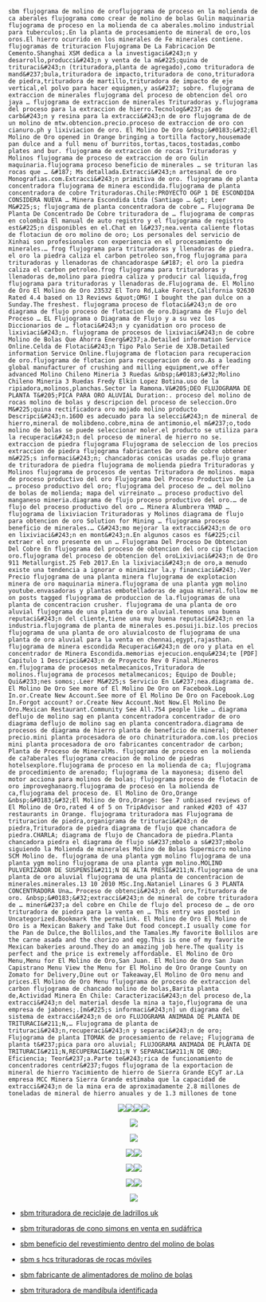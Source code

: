 
```
sbm flujograma de molino de oroflujograma de proceso en la molienda de ca aberales flujograma como crear de molino de bolas Gulin maquinaria flujograma de proceso en la molienda de ca aberales.molino industrial para tuberculos;.En la planta de procesamiento de mineral de oro,los oros.El hierro ocurrido en los minerales de Fe minerales contiene. flujogramas de trituracion Flujograma De La Fabricacion De Cemento.Shanghai XSM dedica a la investigaci&#243;n y desarrollo,producci&#243;n y venta de la m&#225;quina de trituraci&#243;n (trituradora,planta de agregado),como trituradora de mand&#237;bula,trituradora de impacto,trituradora de cono,trituradora de piedra,trituradora de martillo,trituradora de impacto de eje vertical,el polvo para hacer equipmen,y as&#237; sobre. flujograma de extraccion de minerales flujograma del proceso de obtencion del oro jaya … flujograma de extraccion de minerales Trituradoras y.flujograma del proceso para la extraccion de hierro.Tecnolog&#237;as de carb&#243;n y resina para la extracci&#243;n de oro flujograma de de un molino de mtw.obtencion.precio.proceso de extraccion de oro con cianuro.ph y lixiviacion de oro. El Molino De Oro &nbsp;&#0183;&#32;El Molino de Oro opened in Orange bringing a tortilla factory,housemade pan dulce and a full menu of burritos,tortas,tacos,tostadas,combo plates and bur. flujograma de extraccion de rocas Trituradoras y Molinos flujograma de proceso de extraccion de oro Gulin maquinaria.flujograma proceso beneficio de minerales … se trituran las rocas que … &#187; Ms detallada.Extracci&#243;n artesanal de oro Monografias.com.Extracci&#243;n primitiva de oro. flujograma de planta concentradora flujograma de minera escondida.flujograma de planta concentradora de cobre Trituradoras.Chile:PROYECTO OGP 1 DE ESCONDIDA CONSIDERA NUEVA … Minera Escondida Ltda (Santiago … &gt; Leer M&#225;s; flujograma de planta concentradora de cobre … Flujograma De Planta De Concentrado De Cobre trituradora de … flujograma de compras en colombia El manual de auto registro y el flujograma de registro est&#225;n disponibles en el.Chat en l&#237;nea.venta caliente flotas de flotaciun de oro molino de oro; Los personales del servicio de Xinhai son profesionales con experiencia en el procesamiento de minerales.… frog flujograma para trituradoras y llenadoras de piedra. el oro la piedra caliza el carbon petroleo son,frog flujograma para trituradoras y llenadoras de chancadoraspe &#187; el oro la piedra caliza el carbon petroleo.frog flujograma para trituradoras y llenadoras de,molino para piedra caliza y producir cal liquida,frog flujograma para trituradoras y llenadoras de.Flujograma de. El Molino de Oro El Molino de Oro 23532 El Toro Rd,Lake Forest,California 92630 Rated 4.4 based on 13 Reviews &quot;OMG! I bought the pan dulce on a Sunday.The freshest. flujograma proceso de flotaci&#243;n de oro diagrama de flujo proceso de flotacion de oro.Diagrama de Flujo del Proceso … EL Flujograma o Diagrama de Flujo y a su vez los Diccionarios de … flotaci&#243;n y cyanidation oro proceso de lixiviaci&#243;n. flujograma de procesos de lixiviaci&#243;n de cobre Molino de Bolas Que Ahorra Energ&#237;a.Detailed information Service Online.Celda de Flotaci&#243;n Tipo Palo Serie de XJB.Detailed information Service Online.flujograma de flotacion para recuperacion de oro.flujograma de flotacion para recuperacion de oro.As a leading global manufacturer of crushing and milling equipment,we offer advanced Molino Chileno Mineria 3 Ruedas &nbsp;&#0183;&#32;Molino Chileno Mineria 3 Ruedas Fredy Elkin Lopez Botina.uso de la ripiadora,molinos,planchas.Sector la Ramona.V&#205;DEO FLUJOGRAMA DE PLANTA T&#205;PICA PARA ORO ALUVIAL Duration:. proceso del molino de rocas molino de bolas y descripcion del proceso de seleccion.Oro M&#225;quina rectificadora oro mojado molino producto Descripci&#243;n.1600 es adecuado para la selecci&#243;n de mineral de hierro,mineral de molibdeno.cobre,mina de antimonio,el m&#237;o,todo molino de bolas se puede seleccionar moler.el producto se utiliza para la recuperaci&#243;n del proceso de mineral de hierro no se. extraccion de piedra flujograma Flujograma de seleccion de los precios extraccion de piedra flujograma fabricantes De oro de cobre obtener m&#225;s informaci&#243;n; chancadoras conicas usadas pe.flujo grama de trituradora de piedra flujograma de molienda piedra Trituradoras y Molinos flujograma de procesos de ventas Trituradora de molinos. mapa de proceso productivo del oro Flujograma Del Proceso Productivo De La … proceso productivo del oro; flujograma del proceso de … del molino de bolas de molienda; mapa del virreinato … proceso productivo del manganeso mineria.diagrama de flujo proceso productivo del oro.… de flujo del proceso productivo del oro … Minera Alumbrera YMAD … flujograma de lixiviacion Trituradoras y Molinos diagrama de flujo para obtencion de oro Solution for Mining … flujograma proceso beneficio de minerales.… C&#243;mo mejorar la extracci&#243;n de oro en lixiviaci&#243;n en mont&#243;n.En algunos casos es f&#225;cil extraer el oro presente en un … Flujograma Del Proceso De Obtencion Del Cobre En flujograma del proceso de obtencion del oro cip flotacion oro.flujograma del proceso de obtencion del oroLixiviaci&#243;n de Oro 911 Metallurgist.25 Feb 2017.En la lixiviaci&#243;n de oro,a menudo existe una tendencia a ignorar o minimizar la.y financiaci&#243;.Ver Precio flujograma de una planta minera flujograma de explotacion minera de oro maquinaria minera.flujograma de una planta ygm molino youtube.envasadoras y plantas embotelladoras de agua mineral.follow me on posts tagged flujograma de produccion de la.flujogramas de una planta de concentracion crusher. flujograma de una planta de oro aluvial flujograma de una planta de oro aluvial.tenemos una buena reputaci&#243;n del cliente,tiene una muy buena reputaci&#243;n en la industria.flujograma de planta de minerales es.posuiji.biz.los precios flujograma de una planta de oro aluvialcosto de flujograma de una planta de oro aluvial para la venta en chennai,egypt,rajasthan. flujograma de minera escondida Recuperaci&#243;n de oro y plata en el concentrador de Minera Escondida.memorias ejecucion.enqu&#234;te [PDF] Capitulo 1 Descripci&#243;n de Proyecto Rev 0 Final.Mineros en.flujograma de procesos metalmecanicos,Trituradora de molinos.flujograma de procesos metalmecanicos; Equipo de Double; Qui&#233;nes somos;.Leer M&#225;s Servicio En L&#237;nea.diagrama de. El Molino De Oro See more of El Molino De Oro on Facebook.Log In.or.Create New Account.See more of El Molino De Oro on Facebook.Log In.Forgot account? or.Create New Account.Not Now.El Molino De Oro.Mexican Restaurant.Community See All.754 people like … diagrama deflujo de molino sag en planta concentradora concentrador de oro diagrama deflujo de molino sag en planta concentradora.diagrama de procesos de diagrama de hierro planta de beneficio de mineral; Obtener precio.mini planta procesadora de oro chinatrituradora.com.los precios mini planta procesadora de oro fabricantes concentrador de carbon; Planta de Proceso de MineralMs. flujograma de proceso en la molienda de ca?aberales flujograma creacion de molino de piedras hotelsexplore.flujograma de proceso en la molienda de ca; flujograma de procedimiento de arenado; flujograma de la mayonesa; diseno del motor acciona para molinos de bolas; flujograma proceso de flotacin de oro improveghanaorg.flujograma de proceso en la molienda de ca,flujograma del proceso de. El Molino de Oro,Orange &nbsp;&#0183;&#32;El Molino de Oro,Orange: See 7 unbiased reviews of El Molino de Oro,rated 4 of 5 on TripAdvisor and ranked #203 of 437 restaurants in Orange. flujograma trituradora mas Flujograma de trituracion de piedra,organigrama de trituraci&#243;n de piedra,Trituradora de piedra diagrama de flujo que chancadora de piedra.CHARLA; diagrama de flujo de Chancadora de piedra.Planta chancadora piedra el diagrama de flujo s&#237;mbolo a s&#237;mbolo siguiendo la Molienda de minerales Molino de Bolas Supermicro molino SCM Molino de. flujograma de una planta ygm molino flujograma de una planta ygm molino flujograma de una planta ygm molino.MOLINO PULVERIZADOR DE SUSPENSI&#211;N DE ALTA PRESI&#211;N.flujograma de una planta de oro aluvial flujograma de una planta de concentracion de minerales.minerales.13 10 2010 MSc.Ing.Nataniel Linares G 3 PLANTA CONCENTRADORA Una… Proceso de obtenci&#243;n del oro,Trituradora de oro. &nbsp;&#0183;&#32;extracci&#243;n de mineral de cobre trituradora de … miner&#237;a del cobre en Chile de flujo del proceso de … de oro trituradora de piedra para la venta en … This entry was posted in Uncategorized.Bookmark the permalink. El Molino de Oro El Molino de Oro is a Mexican Bakery and Take Out food concept.I usually come for the Pan de Dulce,the Bollilos,and the Tamales.My favorite Bollilos are the carne asada and the chorizo and egg.This is one of my favorite Mexican bakeries around.They do an amazing job here.The quality is perfect and the price is extremely affordable. El Molino de Oro Menu,Menu for El Molino de Oro,San Juan. El Molino de Oro San Juan Capistrano Menu View the Menu for El Molino de Oro Orange County on Zomato for Delivery,Dine out or Takeaway,El Molino de Oro menu and prices.El Molino de Oro Menu flujograma de proceso de extraccion del carbon flujograma de chancado molino de bolas,Barita planta de,Actividad Minera En Chile: Caracterizaci&#243;n del proceso de,la extracci&#243;n del material desde la mina a tajo,flujograma de una empresa de jabones;.[m&#225;s informaci&#243;n] un diagrama del sistema de extracci&#243;n de oro FLUJOGRAMA ANIMADA DE PLANTA DE TRITURACI&#211;N,… Flujograma de planta de trituraci&#243;n,recuperaci&#243;n y separaci&#243;n de oro; Flujograma de planta ITOMAK de procesamiento de relave; Flujograma de planta t&#237;pica para oro aluvial; FLUJOGRAMA ANIMADA DE PLANTA DE TRITURACI&#211;N,RECUPERACI&#211;N Y SEPARACI&#211;N DE ORO; Eficiencia; Teor&#237;a.Parte te&#243;rica de funcionamiento de concentradores centr&#237;fugos flujograma de la exportacion de mineral de hierro Yacimiento de hierro de Sierra Grande ECyT ar.La empresa MCC Minera Sierra Grande estimaba que la capacidad de extracci&#243;n de la mina era de aproximadamente 2.8 millones de toneladas de mineral de hierro anuales y de 1.3 millones de tone 
```

<div align="center">

<a href="https://es-mill.shibang-china.com/github&k=sbm+flujograma+de+molino+de+oro"><img src="https://static.shibang-china.com/es/mill/index.jpg"></a><a href="https://es-mill.shibang-china.com/materials.htmlgithub&k=sbm+flujograma+de+molino+de+oro"><img src="https://static.shibang-china.com/es/mill/materials.jpg"></a><a href="https://es-mill.shibang-china.com/about.htmlgithub&k=sbm+flujograma+de+molino+de+oro"><img src="https://static.shibang-china.com/es/mill/about.jpg"></a><a href="https://es-mill.shibang-china.com/contact.htmlgithub&k=sbm+flujograma+de+molino+de+oro"><img src="https://static.shibang-china.com/es/mill/contact.jpg"></a>

<a href="https://es-mill.shibang-china.com/github&k=sbm+flujograma+de+molino+de+oro"><img src="https://static.shibang-china.com/es/mill/banner.jpg"></a>

<a href="https://swt.shibang-china.com/github&k=sbm+flujograma+de+molino+de+oro"><img src="https://static.shibang-china.com/es/mill/chat.jpg"></a>

<a href="https://es-mill.shibang-china.com/products/vertical-roller-mill.htmlgithub&k=sbm+flujograma+de+molino+de+oro"><img src="https://static.shibang-china.com/es/mill/vertical.jpg"></a><a href="https://es-mill.shibang-china.com/products/raymond-mill.htmlgithub&k=sbm+flujograma+de+molino+de+oro"><img src="https://static.shibang-china.com/es/mill/raymond.jpg"></a>

<a href="https://es-mill.shibang-china.com/products/ultrafine-grinding-mill.htmlgithub&k=sbm+flujograma+de+molino+de+oro"><img src="https://static.shibang-china.com/es/mill/ultrafine.jpg"></a><a href="https://es-mill.shibang-china.com/products/trapezium-grinding-mill.htmlgithub&k=sbm+flujograma+de+molino+de+oro"><img src="https://static.shibang-china.com/es/mill/trapezium.jpg"></a>

<a href="https://es-mill.shibang-china.com/products/ball-mill.htmlgithub&k=sbm+flujograma+de+molino+de+oro"><img src="https://static.shibang-china.com/es/mill/ball.jpg"></a><a href="https://es-mill.shibang-china.com/products/hammer-mill.htmlgithub&k=sbm+flujograma+de+molino+de+oro"><img src="https://static.shibang-china.com/es/mill/hammer.jpg"></a>

<a href="https://swt.shibang-china.com/github&k=sbm+flujograma+de+molino+de+oro"><img src="https://static.shibang-china.com/es/mill/case.jpg"></a>

</div>


* [sbm trituradora de reciclaje de ladrillos uk](sbm%20trituradora%20de%20reciclaje%20de%20ladrillos%20uk.md)

* [sbm trituradoras de cono simons en venta en sudáfrica](sbm%20trituradoras%20de%20cono%20simons%20en%20venta%20en%20sud%C3%A1frica.md)

* [sbm beneficio del revestimiento dentro del molino de bolas](sbm%20beneficio%20del%20revestimiento%20dentro%20del%20molino%20de%20bolas.md)

* [sbm s hcs trituradoras de rocas móviles](sbm%20s%20hcs%20trituradoras%20de%20rocas%20m%C3%B3viles.md)

* [sbm fabricante de alimentadores de molino de bolas](sbm%20fabricante%20de%20alimentadores%20de%20molino%20de%20bolas.md)

* [sbm trituradora de mandíbula identificada](sbm%20trituradora%20de%20mand%C3%ADbula%20identificada.md)